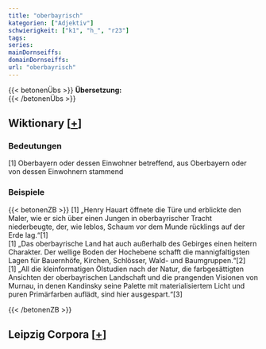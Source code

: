 ```yaml
---
title: "oberbayrisch"
kategorien: ["Adjektiv"]
schwierigkeit: ["k1", "h_", "r23"]
tags:
series:
mainDornseiffs:
domainDornseiffs:
url: "oberbayrisch"
---
```


{{< betonenÜbs >}}
**Übersetzung:**  
{{< /betonenÜbs >}}

## Wiktionary [[+](https://de.wiktionary.org/wiki/oberbayrisch)]

### Bedeutungen
[1] Oberbayern oder dessen Einwohner betreffend, aus Oberbayern oder von dessen Einwohnern stammend  

### Beispiele
{{< betonenZB >}}
[1] „Henry Hauart öffnete die Türe und erblickte den Maler, wie er sich über einen Jungen in oberbayrischer Tracht niederbeugte, der, wie leblos, Schaum vor dem Munde rücklings auf der Erde lag.“[1]  
[1] „Das oberbayrische Land hat auch außerhalb des Gebirges einen heitern Charakter. Der wellige Boden der Hochebene schafft die mannigfaltigsten Lagen für Bauernhöfe, Kirchen, Schlösser, Wald- und Baumgruppen.“[2]  
[1] „All die kleinformatigen Ölstudien nach der Natur, die farbgesättigten Ansichten der oberbayrischen Landschaft und die prangenden Visionen von Murnau, in denen Kandinsky seine Palette mit materialisiertem Licht und puren Primärfarben auflädt, sind hier ausgespart.“[3]  

{{< /betonenZB >}}

## Leipzig Corpora [[+](https://corpora.uni-leipzig.de/en/res?word=oberbayrisch&corpusId=deu_newscrawl-public_2018)]

